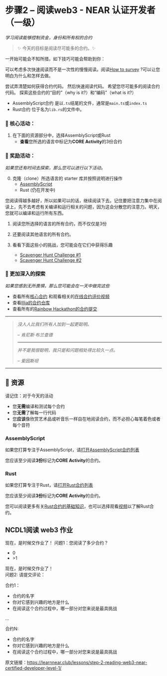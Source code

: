 # 步骤2 – 阅读web3 - NEAR 认证开发者（一级）

_学习阅读能够控制资金，身份和所有权的合约_

> :sparkles: 今天的目标是阅读尽可能多的合约。:sparkles: 

一开始可能会不知所措，如下技巧可能会帮助到你：

可以考虑多次快速阅读而不是一次性的慢慢阅读。阅读[How to survey](https://hackmd.io/@nearly-learning/how-to-survey) ?可以让您明白为什么和怎样去做。

尝试弄清楚如何获得合约代码。 然后快速阅读代码。 希望您尽可能多的阅读合约代码。 探索这些合约的“目的”（why is it?）和“编码”（what is it?）

* AssemblyScript合约 是以`.ts`结尾的文件，通常是`main.ts`或`index.ts`
* Rust合约 位于名为`lib.rs`的文件中。

### :green_book: 核心活动：

1. 在下面的资源部分中，选择AssemblyScript或Rust
    * **查看**您所选的语言中标记为**CORE Activity**的3份合约

### :blue_book: 奖励活动：

_如果您还有时间去探索，那么您可以进行以下活动。_

0. 克隆（clone）所选语言的 starter 库并按照说明进行操作
    * [AssemblyScript](https://github.com/Learn-NEAR/starter--AssemblyScript)
    * Rust (仍在开发中)

您阅读得越多越好，所以如果可以的话，继续阅读下去。记住要把注意力集中在阅读上，先不去考虑有关编译和运行相关的问题，因为这会分散您的注意力。明天，您就可以编译和运行所有东西。

1. 阅读您所选择的语言的所有合约，而不仅仅是3份
2. 还要阅读其他语言的所有合约。
3. 看看下面这些小的挑战，您可能会在它们中获得乐趣

    * [Scavenger Hunt Challenge #1](https://hackmd.io/@nearly-learning/hunt-01)
    * [Scavenger Hunt Challenge #2](https://hackmd.io/@nearly-learning/hunt-02)


### :orange_book: 更加深入的探索

_如果您感到无所畏惧，那么您可能会在一天中做完这些_

* 查看所有[核心合约](https://github.com/near/core-contracts) 和观看相关的[在线合约评价视频](https://www.youtube.com/watch?v=BA7VeUS_RAA&list=PL9tzQn_TEuFXnYksuNJwrl1l_AuWzn6eF)
* 查看[Illia的合约仓库](https://github.com/ilblackdragon/contracts)
* 查看所有的[Rainbow Hackathon的合约提交](https://docs.google.com/spreadsheets/d/19By6mCBnfCO076plLitF-S1MeTpVLgISF_aAlZ5I2-4/edit#gid=0)

---

> _没人人比我们所有人加到一起更聪明。_
>
> – _肯尼斯·布兰查德_
> 
> ---
> 
> _并不是我很聪明，我只是和问题相处得比较久一点。_
>
> – _爱因斯坦_

---

## :dart: 资源

请记住：对于今天的活动

* 您**无需**编译和测试每个合约
* 您**无需**了解每一行代码
* 您**应该**像欣赏艺术品或听音乐一样自在地阅读合约，而不必担心每笔着色或者每个音符

### AssemblyScript

如果您打算专注于AssemblyScript，请[打开AssemblyScript合约列表](https://airtable.com/shrG4kGx80F55usI4/tblwK6r2kVUfS7gDn)

您应该至少阅读**3份**标记为**CORE Activity**的合约。

### Rust

如果您打算专注于Rust，请[打开Rust合约列表](https://airtable.com/shrckdZAMgjbP3uBC/tblwK6r2kVUfS7gDn)

您应该至少阅读**3份**标记为**CORE Activity**的合约。

您可以阅读更多有关[Rust合约的基础知识](https://hackmd.io/@nearly-learning/contract-basics-rust)，也可以选择观看[视频](https://www.youtube.com/watch?v=AOvqsD-rBUw)以了解Rust合约。


## NCDL1阅读 web3 作业

现在，是时候交作业了！
问题1：您阅读了多少合约？
* 0
* \>1

现在，是时候交作业了！  
问题2:  请提交评论：

合约1：
* 合约的名字
* 你对它感到兴趣的地方是什么
* 在阅读这个合约过程中，哪一部分对您来说是最具挑战

...

合约N:
* 合约的名字
* 你对它感到兴趣的地方是什么
* 在阅读这个合约过程中，哪一部分对您来说是最具挑战


原文链接：https://learnnear.club/lessons/step-2-reading-web3-near-certified-developer-level-1/
